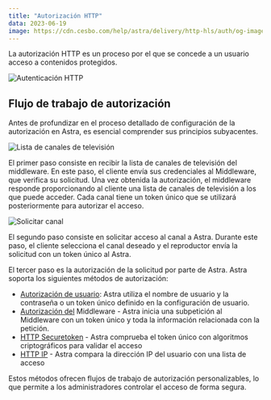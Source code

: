 ```yaml
---
title: "Autorización HTTP"
data: 2023-06-19
image: https://cdn.cesbo.com/help/astra/delivery/http-hls/auth/og-image.png
---
```


La autorización HTTP es un proceso por el que se concede a un usuario acceso a contenidos protegidos.

![Autenticación HTTP](https://cdn.cesbo.com/help/astra/delivery/http-hls/auth/diagram.svg)

## Flujo de trabajo de autorización[](https://help.cesbo.com/astra/delivery/http-hls-auth/auth#authorization-workflow)

Antes de profundizar en el proceso detallado de configuración de la autorización en Astra, es esencial comprender sus principios subyacentes.

![Lista de canales de televisión](https://cdn.cesbo.com/help/astra/delivery/http-hls/auth/step-1.svg)

El primer paso consiste en recibir la lista de canales de televisión del middleware. En este paso, el cliente envía sus credenciales al Middleware, que verifica su solicitud. Una vez obtenida la autorización, el middleware responde proporcionando al cliente una lista de canales de televisión a los que puede acceder. Cada canal tiene un token único que se utilizará posteriormente para autorizar el acceso.

![Solicitar canal](https://cdn.cesbo.com/help/astra/delivery/http-hls/auth/step-2.svg)

El segundo paso consiste en solicitar acceso al canal a Astra. Durante este paso, el cliente selecciona el canal deseado y el reproductor envía la solicitud con un token único al Astra.

El tercer paso es la autorización de la solicitud por parte de Astra. Astra soporta los siguientes métodos de autorización:

- [Autorización de usuario](https://help.cesbo.com/astra/delivery/http-hls-auth/user): Astra utiliza el nombre de usuario y la contraseña o un token único definido en la configuración de usuario.
- [Autorización del](https://help.cesbo.com/astra/delivery/http-hls-auth/middleware) Middleware - Astra inicia una subpetición al Middleware con un token único y toda la información relacionada con la petición.
- [HTTP Securetoken](https://help.cesbo.com/astra/delivery/http-hls-auth/securetoken) - Astra comprueba el token único con algoritmos criptográficos para validar el acceso
- [HTTP IP](https://help.cesbo.com/astra/delivery/http-hls-auth/ip) - Astra compara la dirección IP del usuario con una lista de acceso

Estos métodos ofrecen flujos de trabajo de autorización personalizables, lo que permite a los administradores controlar el acceso de forma segura.
